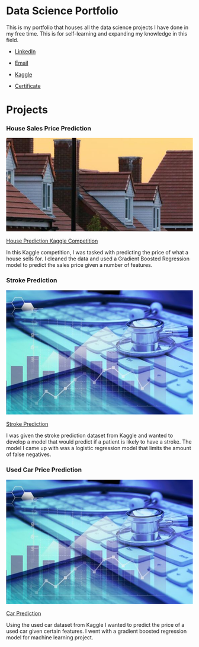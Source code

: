# Data Science Portfolio

This is my portfolio that houses all the data science projects I have done in my free time. This is for self-learning and expanding my knowledge in this field. 

* [LinkedIn](www.linkedin.com/in/ethan-lapaczonek-54366923a)
  
* [Email](ethanlapa18@gmail.com)

* [Kaggle](https://www.kaggle.com/ethanl18)

* [Certificate](https://www.coursera.org/account/accomplishments/professional-cert/HY6RS3GUS39V?utm_source=link&utm_medium=certificate&utm_content=cert_image&utm_campaign=sharing_cta&utm_product=prof)


# Projects

### House Sales Price Prediction
![House](/assets/img/header.png)

[House Prediction Kaggle Competition](https://github.com/ethan-lapo/House-Prediction-Kaggle-Competition.git)

In this Kaggle competition, I was tasked with predicting the price of what a house sells for. I cleaned the data and used a Gradient Boosted Regression model to predict the sales price given a number of features. 



### Stroke Prediction
![Stroke](/assets/img/stroke_image.jpg)

[Stroke Prediction](https://github.com/ethan-lapo/Stroke-Prediction.git)

I was given the stroke prediction dataset from Kaggle and wanted to develop a model that would predict if a patient is likely to have a stroke. The model I came up with was a logistic regression model that limits the amount of false negatives. 


### Used Car Price Prediction
![Car](/assets/img/stroke_image.jpg)

[Car Prediction](https://github.com/ethan-lapo/Car-Prediction.git)

Using the used car dataset from Kaggle I wanted to predict the price of a used car given certain features. I went with a gradient boosted regression model for machine learning project.
